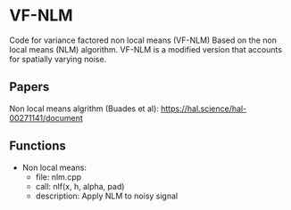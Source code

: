 # VF-NLM
Code for variance factored non local means (VF-NLM)
Based on the non local means (NLM) algorithm.
VF-NLM is a modified version that accounts for spatially varying noise.

## Papers
Non local means algrithm (Buades et al): https://hal.science/hal-00271141/document



## Functions

* Non local means:
    *   file: nlm.cpp
    *   call: nlf(x, h, alpha, pad)
    *   description: Apply NLM to noisy signal

